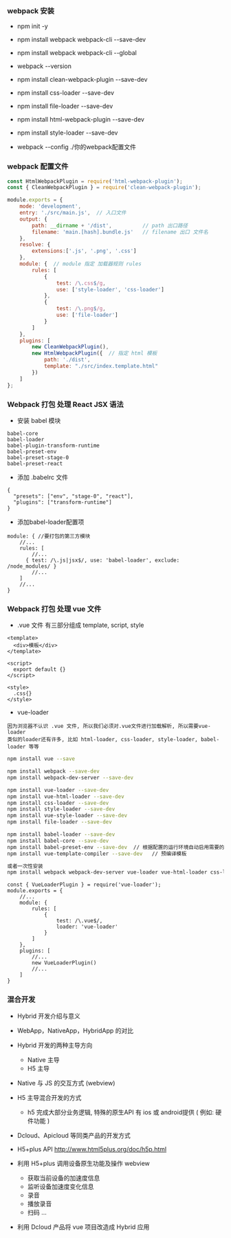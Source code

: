 ### webpack 安装
- npm init -y

- npm install webpack webpack-cli --save-dev
- npm install webpack webpack-cli --global

- webpack --version

- npm install clean-webpack-plugin --save-dev
- npm install css-loader  --save-dev
- npm install file-loader  --save-dev
- npm install html-webpack-plugin  --save-dev
- npm install style-loader  --save-dev
- webpack --config ./你的webpack配置文件

### webpack 配置文件

```javascript
const HtmlWebpackPlugin = require('html-webpack-plugin');
const { CleanWebpackPlugin } = require('clean-webpack-plugin');

module.exports = {
    mode: 'development',
    entry: './src/main.js',  // 入口文件
    output: {
        path: __dirname + '/dist',          // path 出口路径
        filename: 'main.[hash].bundle.js'   // filename 出口 文件名
    },
    resolve: {
        extensions:['.js', '.png', '.css']
    },
    module: {  // module 指定 加载器规则 rules
        rules: [
            {
                test: /\.css$/g,
                use: ['style-loader', 'css-loader']
            },
            {
                test: /\.png$/g,
                use: ['file-loader']
            }
        ]
    },
    plugins: [
        new CleanWebpackPlugin(),
        new HtmlWebpackPlugin({  // 指定 html 模板
            path: './dist',
            template: "./src/index.template.html"  
        })
    ]
};

```
### Webpack 打包 处理 React JSX 语法
- 安装 babel 模块 
```
babel-core 
babel-loader 
babel-plugin-transform-runtime
babel-preset-env 
babel-preset-stage-0
babel-preset-react
```
- 添加 .babelrc 文件
```
{
  "presets": ["env", "stage-0", "react"],
  "plugins": ["transform-runtime"]
}
```
- 添加babel-loader配置项
```ecmascript 6
module: { //要打包的第三方模块
    //...
    rules: [
        //...
      { test: /\.js|jsx$/, use: 'babel-loader', exclude: /node_modules/ }
        //...
    ]
    //...
}
```

### Webpack 打包 处理 vue 文件

- .vue 文件 有三部分组成 template, script, style
```vue
<template>
  <div>模板</div>
</template>

<script>
  export default {}
</script>

<style>
  .css{}
</style>
```

- vue-loader
```
因为浏览器不认识 .vue 文件, 所以我们必须对.vue文件进行加载解析, 所以需要vue-loader
类似的loader还有许多, 比如 html-loader, css-loader, style-loader, babel-loader 等等
```
```bash
npm install vue --save

npm install webpack --save-dev
npm install webpack-dev-server --save-dev

npm install vue-loader --save-dev
npm install vue-html-loader --save-dev
npm install css-loader --save-dev
npm install style-loader --save-dev
npm install vue-style-loader --save-dev
npm install file-loader --save-dev

npm install babel-loader --save-dev
npm install babel-core --save-dev
npm install babel-preset-env --save-dev  // 根据配置的运行环境自动启用需要的babel插件
npm install vue-template-compiler --save-dev   // 预编译模板

或者一次性安装
npm install webpack webpack-dev-server vue-loader vue-html-loader css-loader vue-style-loader file-loader babel-loader babel-core babel-preset-env vue-template-compiler --save-dev

```

```ecmascript 6
const { VueLoaderPlugin } = require('vue-loader');
module.exports = {
    //...
    module: {
        rules: [
            {
                test: /\.vue$/,
                loader: 'vue-loader'
            }
        ]
    },
    plugins: [
        //...
        new VueLoaderPlugin()
        //...
    ]
}

```

### 混合开发
- Hybrid 开发介绍与意义
- WebApp，NativeApp，HybridApp 的对比
- Hybrid 开发的两种主导方向
    + Native 主导
    + H5 主导
- Native 与 JS 的交互方式 (webview)

- H5 主导混合开发的方式
    + h5 完成大部分业务逻辑, 特殊的原生API 有 ios 或 android提供 ( 例如: 硬件功能 )
- Dcloud、Apicloud 等同类产品的开发方式
- H5+plus API http://www.html5plus.org/doc/h5p.html
- 利用 H5+plus 调用设备原生功能及操作 webview
    + 获取当前设备的加速度信息
    + 监听设备加速度变化信息
    + 录音
    + 播放录音
    + 扫码 ...
- 利用 Dcloud 产品将 vue 项目改造成 Hybrid 应用
